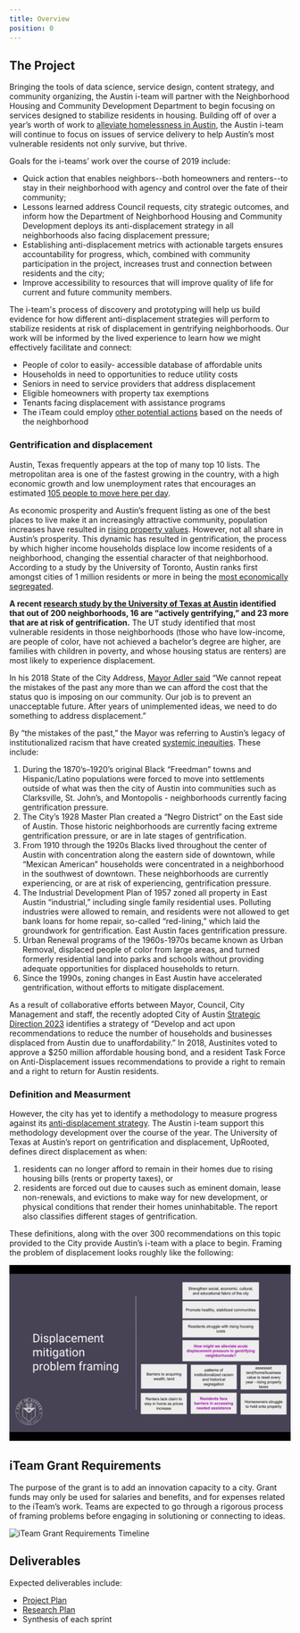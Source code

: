 ```yaml
---
title: Overview
position: 0
---
```


## The Project

Bringing the tools of data science, service design, content strategy, and community organizing, the Austin i-team will partner with the Neighborhood Housing and Community Development Department to begin focusing on services designed to stabilize residents in housing. Building off of over a year’s worth of work to [alleviate homelessness in Austin](https://austininnovation.wixsite.com/solveforhomelessness), the Austin i-team will continue to focus on issues of service delivery to help Austin’s most vulnerable residents not only survive, but thrive.

Goals for the i-teams’ work over the course of 2019 include:

   * Quick action that enables neighbors--both homeowners and renters--to stay in their neighborhood with agency and control over the fate of their community; 
   * Lessons learned address Council requests, city strategic outcomes, and inform how the Department of Neighborhood Housing and Community Development deploys its anti-displacement strategy in all neighborhoods also facing displacement pressure;
   * Establishing anti-displacement metrics with actionable targets ensures accountability for progress, which, combined with community participation in the project, increases trust and connection between residents and the city;
   * Improve accessibility to resources that will improve quality of life for current and future community members.
   
The i-team's process of discovery and prototyping will help us build evidence for how different anti-displacement strategies will perform to stabilize residents at risk of displacement in gentrifying neighborhoods. Our work will be informed by the lived experience to learn how we might effectively facilitate and connect:

   * People of color to easily- accessible database of affordable units
   * Households in need to opportunities to reduce utility costs
   * Seniors in need to service providers that address displacement
   * Eligible homeowners with property tax exemptions
   * Tenants facing displacement with assistance programs
   * The iTeam could employ [other potential actions](https://airtable.com/shrYMtqL09aEhDAjl/tblkvbyzUnWqCKNvh) based on the needs of the neighborhood


### Gentrification and displacement

Austin, Texas frequently appears at the top of many top 10 lists. The metropolitan area is one of the fastest growing in the country, with a high economic growth and low unemployment rates that encourages an estimated [105 people to move here per day](https://www.austinchamber.com/blog/02-21-2019-austin-migration).

As economic prosperity and Austin’s frequent listing as one of the best places to live make it an increasingly attractive community, population increases have resulted in [rising property values](https://www.austintexas.gov/sites/default/files/files/NHCD/Strategic_Housing_Blueprint_4.24.17__reduced_.pdf). However, not all share in Austin’s prosperity. This dynamic has resulted in gentrification, the process by which higher income households displace low income residents of a neighborhood, changing the essential character of that neighborhood. According to a study by the University of Toronto, Austin ranks first amongst cities of 1 million residents or more in being the [most economically segregated](http://martinprosperity.org/media/Segregated%20City.pdf).

**A recent [research study by the University of Texas at Austin](http://sites.utexas.edu/gentrificationproject/) identified that out of 200 neighborhoods, 16 are “actively gentrifying,” and 23 more that are at risk of gentrification.** The UT study identified that most vulnerable residents in those neighborhoods (those who have low-income, are people of color, have not achieved a bachelor’s degree are higher, are families with children in poverty, and whose housing status are renters) are most likely to experience displacement.

In his 2018 State of the City Address, [Mayor Adler said](http://www.mayoradler.com/mayor-adlers-state-of-the-city-address-part-8/) “We cannot repeat the mistakes of the past any more than we can afford the cost that the status quo is imposing on our community. Our job is to prevent an unacceptable future. After years of unimplemented ideas, we need to do something to address displacement.”

By “the mistakes of the past,” the Mayor was referring to Austin’s legacy of institutionalized racism that have created [systemic inequities](https://cityofaustin.github.io/institutional-racism/IRSI_Task_Force_Report-Updated-4-6-17.pdf). These include:

   1. During the 1870’s–1920’s original Black “Freedman” towns and Hispanic/Latino populations were forced to move into settlements outside of what was then the city of Austin into communities such as Clarksville, St. John’s, and Montopolis - neighborhoods currently facing gentrification pressure.
   2. The City’s 1928 Master Plan created a “Negro District” on the East side of Austin. Those historic neighborhoods are currently facing extreme gentrification pressure, or are in late stages of gentrification.
   3. From 1910 through the 1920s Blacks lived throughout the center of Austin with concentration along the eastern side of downtown, while “Mexican American” households were concentrated in a neighborhood in the southwest of downtown. These neighborhoods are currently experiencing, or are at risk of experiencing, gentrification pressure.
   4. The Industrial Development Plan of 1957 zoned all property in East Austin “industrial,” including single family residential uses. Polluting industries were allowed to remain, and residents were not allowed to get bank loans for home repair, so-called “red-lining,” which laid the groundwork for gentrification. East Austin faces gentrification pressure.
   5. Urban Renewal programs of the 1960s-1970s became known as Urban Removal, displaced people of color from large areas, and turned formerly residential land into parks and schools without providing adequate opportunities for displaced households to return.
   6. Since the 1990s, zoning changes in East Austin have accelerated gentrification, without efforts to mitigate displacement.

As a result of collaborative efforts between Mayor, Council, City Management and staff, the recently adopted City of Austin [Strategic Direction 2023](https://austinstrategicplan.bloomfire.com/posts/3301043-austin-strategic-direction-2023-final) identifies a strategy of “Develop and act upon recommendations to reduce the number of households and businesses displaced from Austin due to unaffordability.”  In 2018, Austinites voted to approve a $250 million affordable housing bond, and a resident Task Force on Anti-Displacement issues recommendations to provide a right to remain and a right to return for Austin residents.


### Definition and Measurment

However, the city has yet to identify a methodology to measure progress against its [anti-displacement strategy](https://austinstrategicplan.bloomfire.com/series/3304505/posts/3302571-outcome-metrics-master-list ). The Austin i-team support this methodology development over the course of the year. The University of Texas at Austin’s report on gentrification and displacement, UpRooted, defines direct displacement as when:
   1. residents can no longer afford to remain in their homes due to rising housing bills (rents or property taxes), or
   2. residents are forced out due to causes such as eminent domain, lease non-renewals, and evictions to make way for new development, or physical conditions that render their homes uninhabitable. The report also classifies different stages of gentrification.

These definitions, along with the over 300 recommendations on this topic provided to the City provide Austin’s i-team with a place to begin. Framing the problem of displacement looks roughly like the following:


![Displacement Problem framing](/assets/img/projects/bloomberg-iteam-displacement/displacement-prob-frame.png)


## iTeam Grant Requirements

The purpose of the grant is to add an innovation capacity to a city. Grant funds may only be used for salaries and benefits, and for expenses related to the iTeam’s work. Teams are expected to go through a rigorous process of framing problems before engaging in solutioning or connecting to ideas. 

![iTeam Grant Requirements Timeline](/assets/img/projects/bloomberg-iteam/iteam-grant-requirement-timeline.png)


## Deliverables

Expected deliverables include:

* [Project Plan](https://docs.google.com/document/d/1U3ie2l3x8hNtROPeZ3QuJHf0PSVwMrnA5QyY1hWVb0w/edit?usp=sharing)
* [Research Plan](https://docs.google.com/presentation/d/1H8OSRHAAuyK0DgMd4QjnFPYBvfVtByKh3K-L6PSZCMM/edit?usp=sharing)
* Synthesis of each sprint
